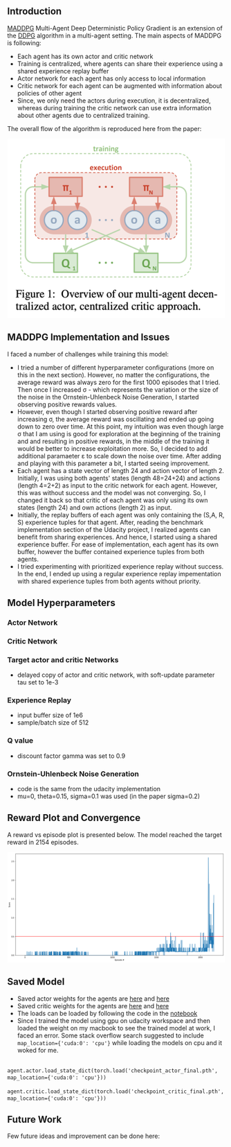 ## Introduction

[MADDPG](https://arxiv.org/pdf/1706.02275.pdf) Multi-Agent Deep Deterministic Policy Gradient is an extension of the [DDPG](https://arxiv.org/pdf/1509.02971.pdf) algorithm in a multi-agent setting. The main aspects of MADDPG is following:

- Each agent has its own actor and critic network
- Training is centralized, where agents can share their experience using a shared experience replay buffer
- Actor network for each agent has only access to local information
- Critic network for each agent can be augmented with information about policies of other agent
- Since, we only need the actors during execution, it is decentralized, whereas during training the critic network can use extra information about other agents due to centralized training.

The overall flow of the algorithm is reproduced here from the paper:

[image_1]: alg_flow.png "MADDPG Algorithm"
![Trained Agents][image_1]

## MADDPG Implementation and Issues
I faced a number of challenges while training this model:

- I tried a number of different hyperparameter configurations (more on this in the next section). However, no matter the configurations, the average reward was always zero for the first 1000 episodes that I tried. Then once I increased σ - which represents the variation or the size of the noise in the Ornstein-Uhlenbeck Noise Generation, I started observing positive rewards values.
- However, even though I started observing positive reward after increasing  σ, the average reward was oscillating and ended up going down to zero over time. At this point, my intuition was even though large σ that I am using is good for exploration at the beginning of the training and and resulting in positive rewards, in the middle of the training it would be better to increase exploitation more. So, I decided to add additional paramaeter ε to scale down the noise over time. After adding and playing with this parameter a bit, I started seeing improvement.
- Each agent has a state vector of length 24 and action vector of length 2. Initially, I was using both agents' states (length 48=24+24) and actions (length 4=2+2) as input to the critic network for each agent. However, this was without success and the model was not converging. So, I changed it back so that critic of each agent was only using its own states (length 24) and own actions (length 2) as input.
- Initially, the replay buffers of each agent was only containing the (S,A, R, S) experience tuples for that agent. After, reading the benchmark implementation section of the Udacity project, I realized agents can benefit from sharing experiences. And hence, I started using a shared experience buffer. For ease of implementation, each agent has its own buffer, however the buffer contained experience tuples from both agents.
- I tried experimenting with prioritized experience replay without success. In the end, I ended up using a regular experience replay impementation with shared experience tuples from both agents without priority.

## Model Hyperparameters
### Actor Network
### Critic Network
### Target actor and critic Networks
- delayed copy of actor and critic network, with soft-update parameter tau set to 1e-3

### Experience Replay
- input buffer size of 1e6
- sample/batch size of 512

### Q value
- discount factor gamma was set to 0.9

### Ornstein-Uhlenbeck Noise Generation
- code is the same from the udacity implementation
-  mu=0, theta=0.15, sigma=0.1 was used (in the paper sigma=0.2)

## Reward Plot and Convergence
A reward vs episode plot is presented below. The model reached the target reward in 2154 episodes.

[image_2]: reward_plt.png "Rewards vs. Episodes"
![Trained Agents][image_2]

## Saved Model
- Saved actor weights for the agents are [here](https://github.com/shafiab/collab_tennis/blob/master/checkpoint_actor_0.pth) and [here](https://github.com/shafiab/collab_tennis/blob/master/checkpoint_actor_1.pth)
- Saved critic weights for the agents are [here](https://github.com/shafiab/collab_tennis/blob/master/checkpoint_critic_0.pth) and [here](https://github.com/shafiab/collab_tennis/blob/master/checkpoint_critic_1.pth)
- The loads can be loaded by following the code in the [notebook](https://github.com/shafiab/collab_tennis/blob/master/Tennis_final.ipynb)
- Since I trained the model using gpu on udacity workspace and then loaded the weight on my macbook to see the trained model at work, I faced an error. Some stack overflow search suggested to include `map_location={'cuda:0': 'cpu'}` while loading the models on cpu and it woked for me.
```
    agent.actor.load_state_dict(torch.load('checkpoint_actor_final.pth', map_location={'cuda:0': 'cpu'}))
    agent.critic.load_state_dict(torch.load('checkpoint_critic_final.pth', map_location={'cuda:0': 'cpu'}))
```
## Future Work
Few future ideas and improvement can be done here:

